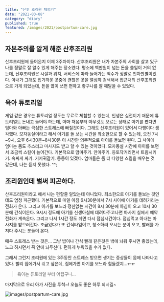 ```yaml
---
title: "산후 조리원 체험기"
date: "2021-03-08"
category: "diary"
published: true
featured: /images/2021/postpartum-care.jpg
---
```


## 자본주의를 알게 해준 산후조리원

산후조리원에 들어온지 이제 3주차이다. 산후조리원은 내가 자본주의 사회를 살고 있구나를 정말로 잘 알수 있게 해주는 장소였다. 평소에 백만원이 넘는 돈을 쓸일이 거의 없는데, 산후조리원은 시설과 위치, 서비스에 따라 들어가는 액수가 정말로 천차만별이었다. 아내가 그래도 집가까운 곳중에 괜찮은 곳을 열심히 검색해서 집근처의 산후조리원으로 가게 되었는데, 돈을 많이 쓰면 편하고 좋구나를 잘 깨달을 수 있었다.

## 육아 튜토리얼

게임 같은 경우는 튜토리얼 정도는 무료로 체험할 수 있는데, 인생은 실전이기 때문에 튜토리얼도 돈내고 들어야 하는데, 아마 처음부터 아무것도 모르는 상태로 아기를 봤다면 엄마와 아빠는 극심한 스트레스에 빠질것이다. 그래도 산후조리원이 있어서 다행이다 생각했다. 모자동실이라고 해서 아기를 돌 보는 시간을 최소한으로 할 수 있는데, 오전 7시~9시, 오후 6시30분~8시30분 이 시간만 의무적으로 아이를 돌보면 된다. 그 사이에 엄마는 몸도 추스리고 마사지도 받고 할 수 있는 것이었다.
모자동실 시간에 아이를 보면서 조금씩 스킬이 늘어간다. 기본적으로 맘마주기. 안아주기. 등토닥거리면서 트림시키기. 속싸게 싸기. 기저귀갈기. 등등이 있겠다. 엄마들은 좀 더 다양한 스킬을 배우는 것 같은데, 나는 듣지 못했다. ^^;

## 조리원인데 벌써 피곤하다.

산후조리원이라고 해서 나는 편할줄 알았는데 아니었다. 최소한으로 아기를 돌보는 것인데도 엄청 피곤했다. 기본적으로 매일 아침 6시30분에서 7시 사이에 아기를 데려가라는 전화가 온다. 그리고 아기를 보느라 정신없는 시간이 8시 30분에 아침이 오고 10시 30분에 간식이온다. 9시시 정도에 아기를 신생아실에 데려다주고나면 마사지 실에서 예약전화가 계속온다. 그리고 나서 1시간 정도 쉬면 다시 점심시간이다. 점심먹고 아내는 마사지를 받으러간다. 조금있다가 또 간식타임이고, 청소하러 오시는 분이 오고, 빨래를 가져다 주시는 분들이 온다.

매우 스트레스 받는 것은... 그냥 밥이나 간식 빨래 같은것은 밖에 놔둬 주시면 좋겠는데, 노크 하시면서 꼭 안에 놔두신다. 편하게 누워있을 수가 없다.

그래서 그런지 조리원에 있는 3주동안 스트레스 받으면 생기는 증상들이 몸에 나타나고 있다. 빨리 집에가서 쉬고 싶은데, 집에가면 아기를 보느라 힘들겠지...ㅠㅠ

> 육아는 튜토리얼 부터 어렵구나...

마지막으로 우리 아가 사진을 투척~! 오늘도 좋은 하루 되시길~

![images/postpartum-care.jpg](/images/2021/postpartum-care.jpg)
